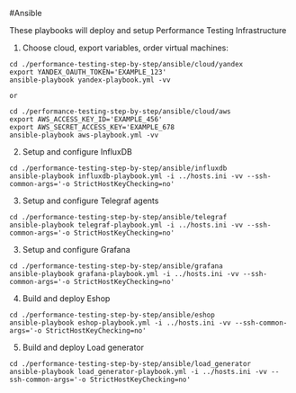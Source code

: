 #Ansible

These playbooks will deploy and setup Performance Testing Infrastructure

1. Choose cloud, export variables, order virtual machines:
 ```
cd ./performance-testing-step-by-step/ansible/cloud/yandex
export YANDEX_OAUTH_TOKEN='EXAMPLE_123'
ansible-playbook yandex-playbook.yml -vv

or

cd ./performance-testing-step-by-step/ansible/cloud/aws
export AWS_ACCESS_KEY_ID='EXAMPLE_456'
export AWS_SECRET_ACCESS_KEY='EXAMPLE_678
ansible-playbook aws-playbook.yml -vv
```

2. Setup and configure InfluxDB
```
cd ./performance-testing-step-by-step/ansible/influxdb
ansible-playbook influxdb-playbook.yml -i ../hosts.ini -vv --ssh-common-args='-o StrictHostKeyChecking=no'
```

3. Setup and configure Telegraf agents
```
cd ./performance-testing-step-by-step/ansible/telegraf
ansible-playbook telegraf-playbook.yml -i ../hosts.ini -vv --ssh-common-args='-o StrictHostKeyChecking=no'
```

3. Setup and configure Grafana
```
cd ./performance-testing-step-by-step/ansible/grafana
ansible-playbook grafana-playbook.yml -i ../hosts.ini -vv --ssh-common-args='-o StrictHostKeyChecking=no'
```

4. Build and deploy Eshop
```
cd ./performance-testing-step-by-step/ansible/eshop
ansible-playbook eshop-playbook.yml -i ../hosts.ini -vv --ssh-common-args='-o StrictHostKeyChecking=no'
```

5. Build and deploy Load generator
```
cd ./performance-testing-step-by-step/ansible/load_generator
ansible-playbook load_generator-playbook.yml -i ../hosts.ini -vv --ssh-common-args='-o StrictHostKeyChecking=no'
```
